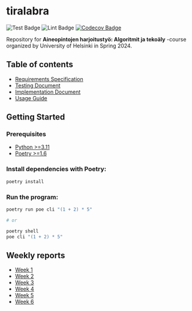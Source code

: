 # tiralabra

![Test Badge](https://github.com/LeeviHalme/tiralabra/actions/workflows/test.yml/badge.svg)
![Lint Badge](https://github.com/LeeviHalme/tiralabra/actions/workflows/lint.yml/badge.svg)
[![Codecov Badge](https://codecov.io/gh/LeeviHalme/tiralabra/graph/badge.svg?token=296GA4LY45)](https://codecov.io/gh/LeeviHalme/tiralabra)

Repository for **Aineopintojen harjoitustyö: Algoritmit ja tekoäly** -course organized by University of Helsinki in Spring 2024.

## Table of contents

- [Requirements Specification](/.github/docs/REQUIREMENTS.md)
- [Testing Document](/.github/docs/TESTING.md)
- [Implementation Document](/.github/docs/IMPLEMENTATION.md)
- [Usage Guide](/.github/docs/USAGE.md)

## Getting Started

### Prerequisites

- [Python >=3.11](https://www.python.org/downloads/)
- [Poetry >=1.6](https://python-poetry.org/)

### Install dependencies with Poetry:

```bash
poetry install
```

### Run the program:

```bash
poetry run poe cli "(1 + 2) * 5"

# or

poetry shell
poe cli "(1 + 2) * 5"
```

## Weekly reports

- [Week 1](/.github/docs/REPORT_1.md)
- [Week 2](/.github/docs/REPORT_2.md)
- [Week 3](/.github/docs/REPORT_3.md)
- [Week 4](/.github/docs/REPORT_4.md)
- [Week 5](/.github/docs/REPORT_5.md)
- [Week 6](/.github/docs/REPORT_6.md)
